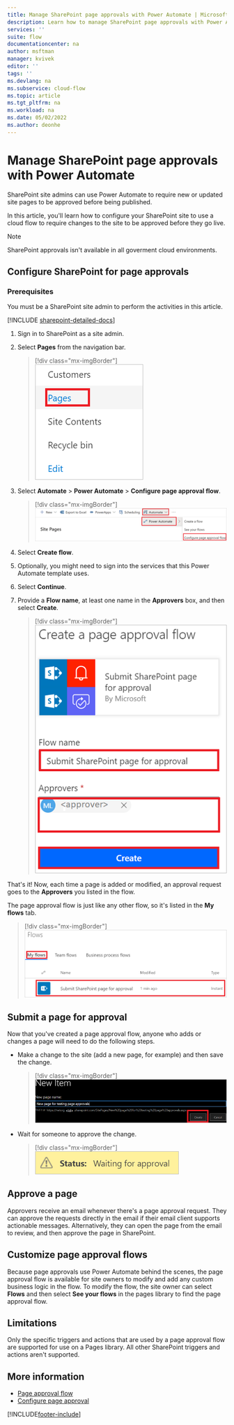 ```yaml
---
title: Manage SharePoint page approvals with Power Automate | Microsoft Docs
description: Learn how to manage SharePoint page approvals with Power Automate.
services: ''
suite: flow
documentationcenter: na
author: msftman
manager: kvivek
editor: ''
tags: ''
ms.devlang: na
ms.subservice: cloud-flow
ms.topic: article
ms.tgt_pltfrm: na
ms.workload: na
ms.date: 05/02/2022
ms.author: deonhe
---
```


# Manage SharePoint page approvals with Power Automate

SharePoint site admins can use Power Automate to require new or updated site pages to be approved before being published.

In this article, you'll learn how to configure your SharePoint site to use a cloud flow to require changes to the site to be approved before they go live.

>[!NOTE]
>SharePoint approvals isn't available in all goverment cloud environments.

## Configure SharePoint for page approvals

### Prerequisites 

You must be a SharePoint site admin to perform the activities in this article.

[!INCLUDE [sharepoint-detailed-docs](includes/sharepoint-detailed-docs.md)]

1. Sign in to SharePoint as a site admin.
1. Select **Pages** from the navigation bar.

    > [!div class="mx-imgBorder"]
    > ![Screenshot that shows the pages menu item.](media/customize-sharepoint-page-approvals/pages.png "Pages menu item")

1. Select **Automate** > **Power Automate** > **Configure page approval flow**.

    > [!div class="mx-imgBorder"]
    > ![Screenshot that shows the configure page approval flow option.](media/customize-sharepoint-page-approvals/select-page-approval-flow.png "Configure page approval flow option")

1. Select **Create flow**.

1. Optionally, you might need to sign into the services that this Power Automate template uses.

1. Select **Continue**.

1. Provide a **Flow name**, at least one name in the  **Approvers** box, and then select **Create**.

    > [!div class="mx-imgBorder"]
    > ![Screenshot that shows the create menu item.](media/customize-sharepoint-page-approvals/flow-name-approvers-create.png "Create menu item")

That's it! Now, each time a page is added or modified, an approval request goes to the **Approvers** you listed in the flow.

The page approval flow is just like any other flow, so it's listed in the **My flows** tab.

> [!div class="mx-imgBorder"]
> ![Screenshot that shows the My flows menu item.](media/customize-sharepoint-page-approvals/page-approval-flow-success.png "My flows menu item")

## Submit a page for approval

Now that you've created a page approval flow, anyone who adds or changes a page will need to do the following steps.

 - Make a change to the site (add a new page, for example) and then save the change.

    > [!div class="mx-imgBorder"]
    > ![Screenshot that shows the create option.](media/customize-sharepoint-page-approvals/create-new-page.png "Create option")

 - Wait for someone to approve the change.

    > [!div class="mx-imgBorder"]
    > ![Screenshot that shows when approval is pending.](media/customize-sharepoint-page-approvals/wait-for-approval.png "Approval is pending")
    
## Approve a page

Approvers receive an email whenever there's a page approval request. They can approve the requests directly in the email if their email client supports actionable messages. Alternatively, they can open the page from the email to review, and then approve the page in SharePoint.

## Customize page approval flows

Because page approvals use Power Automate behind the scenes, the page approval flow is available for site owners to modify and add any custom business logic in the flow. To modify the flow, the site owner can select **Flows** and then select **See your flows** in the pages library to find the page approval flow.

## Limitations

Only the specific triggers and actions that are used by a page approval flow are supported for use on a Pages library. All other SharePoint triggers and actions aren't supported.

## More information

- [Page approval flow](https://support.office.com/article/page-approval-flow-a8b2e689-d4a1-4639-8028-333c0ece30d9)
- [Configure page approval](https://support.office.com/article/configure-page-approval-14ce6976-a0a7-427b-b4ab-d28d344a5222)


[!INCLUDE[footer-include](includes/footer-banner.md)]
